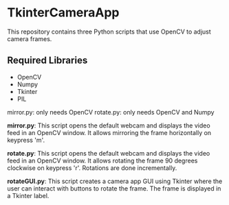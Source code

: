 # TkinterCameraApp

This repository contains three Python scripts that use OpenCV to adjust camera frames.

## Required Libraries
* OpenCV
* Numpy
* Tkinter
* PIL

mirror.py: only needs OpenCV
rotate.py: only needs OpenCV and Numpy


**mirror.py**:
This script opens the default webcam and displays the video feed in an OpenCV window. It allows mirroring the frame horizontally on keypress 'm'.

**rotate.py**: 
This script opens the default webcam and displays the video feed in an OpenCV window. It allows rotating the frame 90 degrees clockwise on keypress 'r'. Rotations are done incrementally.

**rotateGUI.py**: 
This script creates a camera app GUI using Tkinter where the user can interact with buttons to rotate the frame. The frame is displayed in a Tkinter label. 
